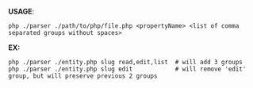 **USAGE**:

`php ./parser ./path/to/php/file.php <propertyName> <list of comma separated groups without spaces>`

**EX:**
```
php ./parser ./entity.php slug read,edit,list  # will add 3 groups
php ./parser ./entity.php slug edit            # will remove 'edit' group, but will preserve previous 2 groups
     
